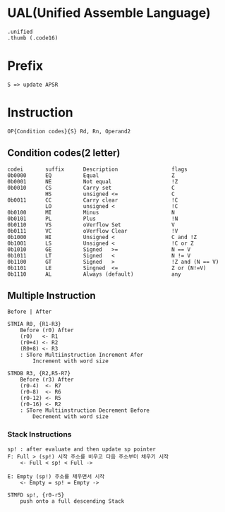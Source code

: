# UAL(Unified Assemble Language)
    .unified
    .thumb (.code16)

# Prefix
    S => update APSR  
    
# Instruction
    OP{Condition codes}{S} Rd, Rn, Operand2

## Condition codes(2 letter)

    codei       suffix      Description                 flags   
    0b0000      EQ          Equal                       Z
    0b0001      NE          Not equal                   !Z
    0b0010      CS          Carry set                   C
                HS          unsigned <=                 C     
    0b0011      CC          Carry clear                 !C
                LO          unsigned <                  !C
    0b0100      MI          Minus                       N
    0b0101      PL          Plus                        !N
    0b0110      VS          oVerflow Set                V
    0b0111      VC          oVerflow Clear              !V
    0b1000      HI          Unsigned <                  C and !Z
    0b1001      LS          Unsigned <                  !C or Z
    0b1010      GE          Signed   >=                 N == V
    0b1011      LT          Signed   <                  N != V
    0b1100      GT          Signed   >                  !Z and (N == V)
    0b1101      LE          Singned  <=                 Z or (N!=V)
    0b1110      AL          Always (default)            any
    

## Multiple Instruction
    Before | After

    STMIA R0, {R1-R3}
        Before (r0) After
        (r0)   <- R1
        (r0+4) <- R2
        (R0+8) <- R3
        : STore Multiinstruction Increment Afer
            Increment with word size

    STMDB R3, {R2,R5-R7}
        Before (r3) After
        (r0-4)  <- R7
        (r0-8)  <- R6
        (r0-12) <- R5
        (r0-16) <- R2
        : STore Multiinstruction Decrement Before 
            Decrement with word size

### Stack Instructions
    sp! : after evaluate and then update sp pointer
    F: Full > (sp!) 시작 주소를 비우고 다음 주소부터 채우기 시작 
        <- Full < sp! < Full -> 

    E: Empty (sp!) 주소를 채우면서 시작
        <- Empty = sp! = Empty -> 

    STMFD sp!, {r0-r5}
        push onto a full descending Stack
